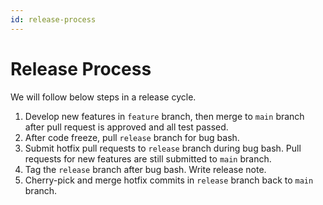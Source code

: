 ```yaml
---
id: release-process
---
```



# Release Process

We will follow below steps in a release cycle.

1. Develop new features in `feature` branch, then merge to `main` branch after pull request is approved and all test passed.
2. After code freeze, pull `release` branch for bug bash.
3. Submit hotfix pull requests to `release` branch during bug bash. Pull requests for new features are still submitted to `main` branch.
4. Tag the `release` branch after bug bash. Write release note.
5. Cherry-pick and merge hotfix commits in `release` branch back to `main` branch.